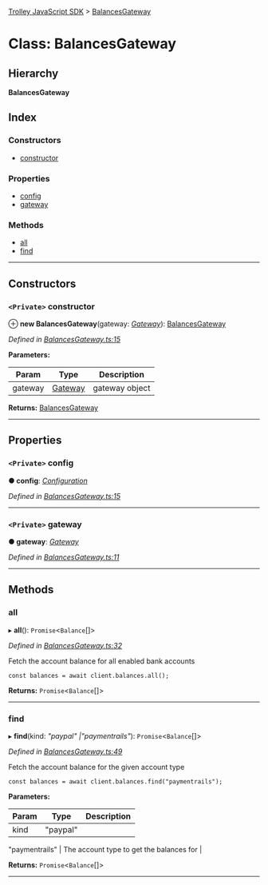 [Trolley JavaScript SDK](../README.md) > [BalancesGateway](../classes/balancesgateway.md)

# Class: BalancesGateway

## Hierarchy

**BalancesGateway**

## Index

### Constructors

* [constructor](balancesgateway.md#constructor)

### Properties

* [config](balancesgateway.md#config)
* [gateway](balancesgateway.md#gateway)

### Methods

* [all](balancesgateway.md#all)
* [find](balancesgateway.md#find)

---

## Constructors

<a id="constructor"></a>

### `<Private>` constructor

⊕ **new BalancesGateway**(gateway: *[Gateway](gateway.md)*): [BalancesGateway](balancesgateway.md)

*Defined in [BalancesGateway.ts:15](https://github.com/Trolley/javascript-sdk/blob/c3121c6/lib/BalancesGateway.ts#L15)*

**Parameters:**

| Param | Type | Description |
| ------ | ------ | ------ |
| gateway | [Gateway](gateway.md) |  gateway object |

**Returns:** [BalancesGateway](balancesgateway.md)

___

## Properties

<a id="config"></a>

### `<Private>` config

**● config**: *[Configuration](configuration.md)*

*Defined in [BalancesGateway.ts:15](https://github.com/Trolley/javascript-sdk/blob/c3121c6/lib/BalancesGateway.ts#L15)*

___
<a id="gateway"></a>

### `<Private>` gateway

**● gateway**: *[Gateway](gateway.md)*

*Defined in [BalancesGateway.ts:11](https://github.com/Trolley/javascript-sdk/blob/c3121c6/lib/BalancesGateway.ts#L11)*

___

## Methods

<a id="all"></a>

###  all

▸ **all**(): `Promise`<`Balance`[]>

*Defined in [BalancesGateway.ts:32](https://github.com/Trolley/javascript-sdk/blob/c3121c6/lib/BalancesGateway.ts#L32)*

Fetch the account balance for all enabled bank accounts

    const balances = await client.balances.all();

**Returns:** `Promise`<`Balance`[]>

___
<a id="find"></a>

###  find

▸ **find**(kind: *"paypal" |"paymentrails"*): `Promise`<`Balance`[]>

*Defined in [BalancesGateway.ts:49](https://github.com/Trolley/javascript-sdk/blob/c3121c6/lib/BalancesGateway.ts#L49)*

Fetch the account balance for the given account type

    const balances = await client.balances.find("paymentrails");

**Parameters:**

| Param | Type | Description |
| ------ | ------ | ------ |
| kind | "paypal" |
"paymentrails"
 |  The account type to get the balances for |

**Returns:** `Promise`<`Balance`[]>

___

